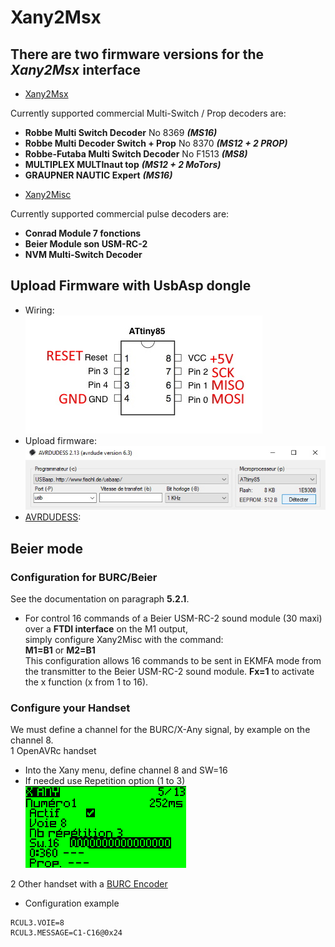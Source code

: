 # Xany2Msx

## There are two firmware versions for the *Xany2Msx* interface

- [Xany2Msx](./Firmware_Msx/README.md)

Currently supported commercial Multi-Switch / Prop decoders are:  
* **Robbe Multi Switch Decoder** No 8369 ***(MS16)***
* **Robbe Multi Decoder Switch + Prop** No 8370 ***(MS12 + 2 PROP)***
* **Robbe-Futaba Multi Switch Decoder** No F1513 ***(MS8)***
* **MULTIPLEX MULTInaut top** ***(MS12 + 2 MoTors)***
* **GRAUPNER NAUTIC Expert** ***(MS16)***

- [Xany2Misc](./Firmware_Misc/README.md)

Currently supported commercial pulse decoders are:  
* **Conrad Module 7 fonctions**
* **Beier Module son USM-RC-2**
* **NVM Multi-Switch Decoder**

## Upload Firmware with UsbAsp dongle
  - Wiring:  
  ![here](https://github.com/Ingwie/OpenAVRc_Hw/blob/V3/Xany2Msx/Attiny85.jpg)
  - Upload firmware:  
  ![here](https://github.com/Ingwie/OpenAVRc_Hw/blob/V3/Xany2Msx/Avrdudess_Attiny85.jpg)
  - [AVRDUDESS](https://blog.zakkemble.net/avrdudess-a-gui-for-avrdude/):
 
## Beier mode

### Configuration for BURC/Beier
See the documentation on paragraph **5.2.1**.  
- For control 16 commands of a Beier USM-RC-2 sound module (30 maxi) over a **FTDI interface** on the M1 output,  
simply configure Xany2Misc with the command:  
**M1=B1** or **M2=B1**  
This configuration allows 16 commands to be sent in EKMFA mode from the transmitter to the Beier USM-RC-2 sound module.
**Fx=1** to activate the x function (x from 1 to 16).  

### Configure your Handset
We must define a channel for the BURC/X-Any signal, by example on the channel 8.  
1 OpenAVRc handset  
  * Into the Xany menu, define channel 8 and SW=16  
  * If needed use Repetition option (1 to 3)  
  ![OpenAVRc-Xany](https://github.com/Ingwie/OpenAVRc_Hw/blob/V3/Xany2Msx/OpenAVRc_Xany.png)  
  
2 Other handset with a [BURC Encoder](https://github.com/pierrotm777/BURC_Encoder)  
  * Configuration example  
```
RCUL3.VOIE=8  
RCUL3.MESSAGE=C1-C16@0x24  
```